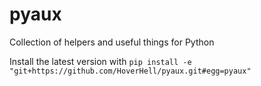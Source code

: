 pyaux
=====

Collection of helpers and useful things for Python

Install the latest version with
`pip install -e "git+https://github.com/HoverHell/pyaux.git#egg=pyaux"`
